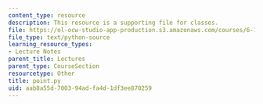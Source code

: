 ```yaml
---
content_type: resource
description: This resource is a supporting file for classes.
file: https://ol-ocw-studio-app-production.s3.amazonaws.com/courses/6-189-a-gentle-introduction-to-programming-using-python-january-iap-2011/aab8a55d700394adfa4d1df3ee870259_point.py
file_type: text/python-source
learning_resource_types:
- Lecture Notes
parent_title: Lectures
parent_type: CourseSection
resourcetype: Other
title: point.py
uid: aab8a55d-7003-94ad-fa4d-1df3ee870259
---
```

